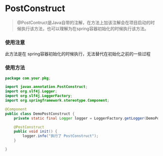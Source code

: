 # PostConstruct

> @PostContruct是Java自带的注解，在方法上加该注解会在项目启动的时候执行该方法，也可以理解为在spring容器初始化的时候执行该方法。

### 使用注意
此方法是在 spring容器初始化的时候执行，无法替代在初始化之前的一些过程

### 使用方法

```java
package com.your.pkg;

import javax.annotation.PostConstruct;
import org.slf4j.Logger;
import org.slf4j.LoggerFactory;
import org.springframework.stereotype.Component;

@Component
public class DemoPostConstruct {
    private static final Logger logger = LoggerFactory.getLogger(DemoPostConstruct.class);

    @PostConstruct
    public void init() {
        logger.info("执行了 PostConstruct");
    }

}

```